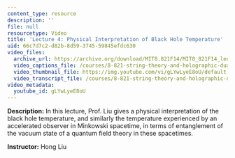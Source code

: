 ```yaml
---
content_type: resource
description: ''
file: null
resourcetype: Video
title: 'Lecture 4: Physical Interpretation of Black Hole Temperature'
uid: 66c7d7c2-d82b-8d59-3745-59845efdc630
video_files:
  archive_url: https://archive.org/download/MIT8.821F14/MIT8_821F14_lec04_300k.mp4
  video_captions_file: /courses/8-821-string-theory-and-holographic-duality-fall-2014/167d7b03c0bc5a56b3a8089280b0703d_gLYwLyeE8oU.vtt
  video_thumbnail_file: https://img.youtube.com/vi/gLYwLyeE8oU/default.jpg
  video_transcript_file: /courses/8-821-string-theory-and-holographic-duality-fall-2014/837a3a7fae929a5bfac2b483e6eb7a34_gLYwLyeE8oU.pdf
video_metadata:
  youtube_id: gLYwLyeE8oU
---
```


**Description:** In this lecture, Prof. Liu gives a physical interpretation of the black hole temperature, and similarly the temperature experienced by an accelerated observer in Minkowski spacetime, in terms of entanglement of the vacuum state of a quantum field theory in these spacetimes.

**Instructor:** Hong Liu